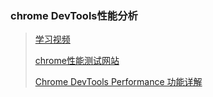 ### chrome DevTools性能分析

> [学习视频](https://www.bilibili.com/video/BV1Se411P7PG/?spm_id_from=333.788&vd_source=8fa24a57424dd09a051454dd9cdf118f)
> 
> [chrome性能测试网站](https://googlechrome.github.io/devtools-samples/jank/)
>
> [Chrome DevTools Performance 功能详解](https://juejin.cn/post/7112544960934576136)
